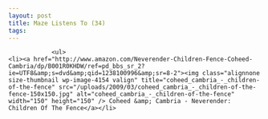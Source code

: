 ```yaml
---
layout: post
title: Maze Listens To (34)
tags:
---
```



                <ul>
    <li><a href="http://www.amazon.com/Neverender-Children-Fence-Coheed-Cambria/dp/B001R0KHDW/ref=pd_bbs_sr_2?ie=UTF8&amp;s=dvd&amp;qid=1238100996&amp;sr=8-2"><img class="alignnone size-thumbnail wp-image-4154 valign" title="coheed_cambria_-_children-of-the-fence" src="/uploads/2009/03/coheed_cambria_-_children-of-the-fence-150x150.jpg" alt="coheed_cambria_-_children-of-the-fence" width="150" height="150" /> Coheed &amp; Cambria - Neverender: Children Of The Fence</a></li>
</ul>
